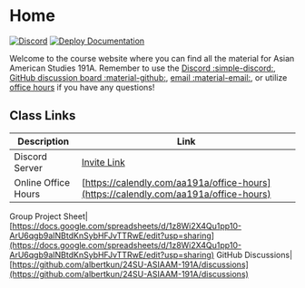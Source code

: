 # Home

[![Discord](https://img.shields.io/badge/Discord-Chat-blue.svg?logo=discord&logoColor=white)](https://discord.gg/BKwVPNsdac)
[![Deploy Documentation](https://github.com/albertkun/24SU-ASIAAM-191A/actions/workflows/main.yml/badge.svg)](https://github.com/albertkun/24Su-ASIAAM-191A/actions/workflows/main.yml)

Welcome to the course website where you can find all the material for Asian American Studies 191A. Remember to use the [Discord :simple-discord:](https://discord.gg/BKwVPNsdac), [GitHub discussion board :material-github:](https://github.com/albertkun/24SU-ASIAAM-191A/discussions/), [email :material-email:](mailto:albertkun@oarc.ucla.edu), or utilize [office hours](https://albertkun.github.io/24SU-ASIAAM-191A/syllabus/#office-hours) if you have any questions!

## Class Links

Description|Link
--|--
Discord Server|[Invite Link](https://discord.gg/BKwVPNsdac)
Online Office Hours|[https://calendly.com/aa191a/office-hours](https://calendly.com/aa191a/office-hours)

Group Project Sheet|[https://docs.google.com/spreadsheets/d/1z8Wi2X4Qu1pp10-ArU6qgb9aINBtdKnSybHFJvTTRwE/edit?usp=sharing](https://docs.google.com/spreadsheets/d/1z8Wi2X4Qu1pp10-ArU6qgb9aINBtdKnSybHFJvTTRwE/edit?usp=sharing)
GitHub Discussions|[https://github.com/albertkun/24SU-ASIAAM-191A/discussions](https://github.com/albertkun/24SU-ASIAAM-191A/discussions)
<!-- Anonymous Feedback| [https://docs.google.com/spreadsheets/d/1ZAr9Hd9fmtevEGRadA_a4xl-AoXM8eZJ3VQFygXnT5o/edit#gid=0](https://docs.google.com/spreadsheets/d/1ZAr9Hd9fmtevEGRadA_a4xl-AoXM8eZJ3VQFygXnT5o/edit#gid=0) -->